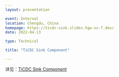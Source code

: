 ```yaml
---
layout: presentation

event: Internal
location: Chengdu, China
homepage: https://ticdc-sink.slides.hgw-xx-7.dev/
date: 2022-04-13

type: Technical

title: "TiCDC Sink Component"

---
```


详见：[TiCDC Sink Component](https://ticdc-sink.slides.hgw-xx-7.dev/)
